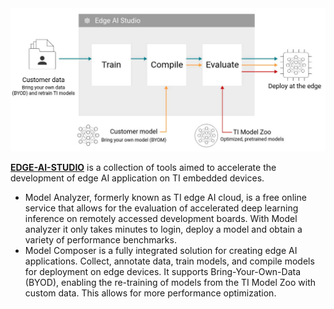 <img src="./assets/edgeaistudio_workflows.png" width=600>


**[EDGE-AI-STUDIO](https://www.ti.com/tool/EDGE-AI-STUDIO)** is a collection of tools aimed to accelerate the development of edge AI application on TI embedded devices.
- Model Analyzer, formerly known as TI edge AI cloud, is a free online service that allows for the evaluation of accelerated deep learning inference on remotely accessed development boards. With Model analyzer it only takes minutes to login, deploy a model and obtain a variety of performance benchmarks.
- Model Composer is a fully integrated solution for creating edge AI applications. Collect, annotate data, train models, and compile models for deployment on edge devices. It supports Bring-Your-Own-Data (BYOD), enabling the re-training of models from the TI Model Zoo with custom data. This allows for more performance optimization.

